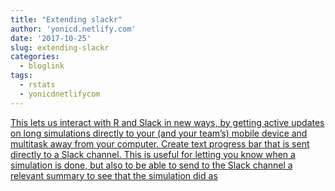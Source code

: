 ```yaml
---
title: "Extending slackr"
author: 'yonicd.netlify.com'
date: '2017-10-25'
slug: extending-slackr
categories:
  - bloglink
tags:
  - rstats
  - yonicdnetlifycom
---
```


[This lets us interact with R and Slack in new ways, by getting active updates on long simulations directly to your (and your team’s) mobile device and multitask away from your computer. Create text progress bar that is sent directly to a Slack channel. This is useful for letting you know when a simulation is done, but also to be able to send to the Slack channel a relevant summary to see that the simulation did as<i class="fas fa-external-link-alt"></i>](https://yonicd.netlify.com/post/slackr/)

